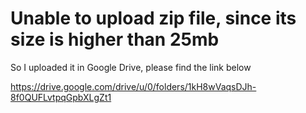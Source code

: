 # Unable to upload zip file, since its size is higher than 25mb

So I uploaded it in Google Drive, please find the link below

https://drive.google.com/drive/u/0/folders/1kH8wVaqsDJh-8f0QUFLvtpqGpbXLgZt1
